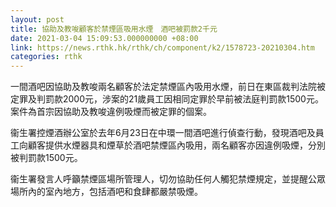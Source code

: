 ```yaml
---
layout: post
title: 協助及教唆顧客於禁煙區吸用水煙　酒吧被罰款2千元
date: 2021-03-04 15:09:53.000000000 +08:00
link: https://news.rthk.hk/rthk/ch/component/k2/1578723-20210304.htm
categories: rthk
---
```


一間酒吧因協助及教唆兩名顧客於法定禁煙區內吸用水煙，前日在東區裁判法院被定罪及判罰款2000元，涉案的21歲員工因相同定罪於早前被法庭判罰款1500元。案件為首宗因協助及教唆違例吸煙而被定罪的個案。

衞生署控煙酒辦公室於去年6月23日在中環一間酒吧進行偵查行動，發現酒吧及員工向顧客提供水煙器具和煙草於酒吧禁煙區內吸用，兩名顧客亦因違例吸煙，分別被判罰款1500元。

衞生署發言人呼籲禁煙區場所管理人，切勿協助任何人觸犯禁煙規定，並提醒公眾場所內的室內地方，包括酒吧和食肆都嚴禁吸煙。
